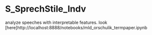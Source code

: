 # S_SprechStile_Indv
analyze speeches with interpretable features. look [here]http://localhost:8888/notebooks/mld_orschulik_termpaper.ipynb
